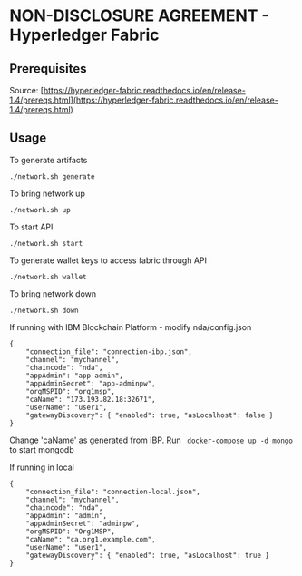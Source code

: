 # NON-DISCLOSURE AGREEMENT - Hyperledger Fabric

## Prerequisites

Source: [https://hyperledger-fabric.readthedocs.io/en/release-1.4/prereqs.html](https://hyperledger-fabric.readthedocs.io/en/release-1.4/prereqs.html)

## Usage

To generate artifacts

```
./network.sh generate
```

To bring network up

```
./network.sh up
```

To start API

```
./network.sh start
```

To generate wallet keys to access fabric through API

```
./network.sh wallet
```

To bring network down

```
./network.sh down
```


If running with IBM Blockchain Platform - modify nda/config.json
```
{
    "connection_file": "connection-ibp.json",
    "channel": "mychannel",
    "chaincode": "nda",
    "appAdmin": "app-admin",
    "appAdminSecret": "app-adminpw",
    "orgMSPID": "org1msp",
    "caName": "173.193.82.18:32671",
    "userName": "user1",
    "gatewayDiscovery": { "enabled": true, "asLocalhost": false }
}
```
Change 'caName' as generated from IBP. 
Run ``` docker-compose up -d mongo``` to start mongodb

If running in local
```
{
    "connection_file": "connection-local.json",
    "channel": "mychannel",
    "chaincode": "nda",
    "appAdmin": "admin",
    "appAdminSecret": "adminpw",
    "orgMSPID": "Org1MSP",
    "caName": "ca.org1.example.com",
    "userName": "user1",
    "gatewayDiscovery": { "enabled": true, "asLocalhost": true }
}
```